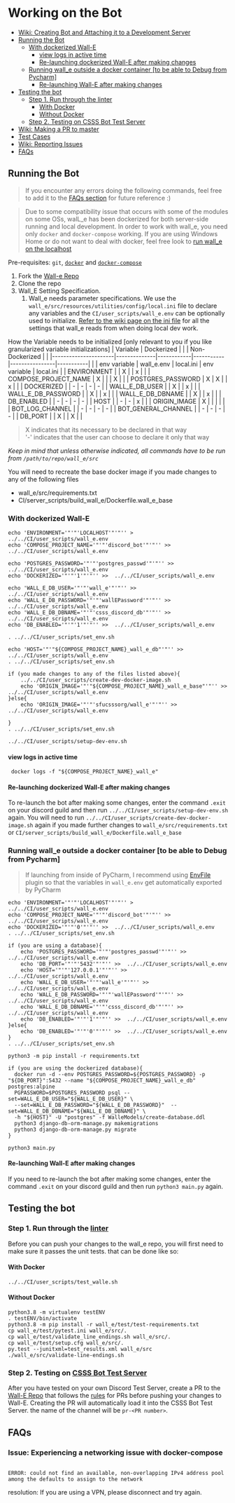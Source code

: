 # Working on the Bot

- [Wiki: Creating Bot and Attaching it to a Development Server](https://github.com/CSSS/wall_e/wiki/2.-Creating-Bot-and-Attaching-it-to-a-Development-Server)  
- [Running the Bot](#running-the-bot)  
  - [With dockerized Wall-E](#with-dockerized-wall-e)
    - [view logs in active time](#view-logs-in-active-time)
    - [Re-launching dockerized Wall-E after making changes](#re-launching-dockerized-wall-e-after-making-changes)
  - [Running wall_e outside a docker container [to be able to Debug from Pycharm]](#running-wall_e-outside-a-docker-container-to-be-able-to-debug-from-pycharm)
    - [Re-launching Wall-E after making changes](#re-launching-wall-e-after-making-changes)
- [Testing the bot](#testing-the-bot)
  - [Step 1. Run through the linter](#step-1-run-through-the-linter)
    - [With Docker](#with-docker)
    - [Without Docker](#without-docker)
  - [Step 2. Testing on CSSS Bot Test Server](#step-2-testing-on-csss-bot-test-server)
- [Wiki: Making a PR to master](https://github.com/CSSS/wall_e/wiki/3.-Making-a-PR-to-master)  
- [Test Cases](Test_Cases.md)  
- [Wiki: Reporting Issues](https://github.com/CSSS/wall_e/wiki/4.-Reporting-Issues)  
- [FAQs](#faqs)  


## Running the Bot
>If you encounter any errors doing the following commands, feel free to add it to the [FAQs section](#faqs) for future reference :)

> Due to some compatibility issue that occurs with some of the modules on some OSs, walL_e has been dockerized for both server-side running and local development. In order to work with wall_e, you need only `docker` and `docker-compose` working. If you are using Windows Home or do not want to deal with docker, feel free look to [run wall_e on the localhost](#running-wall_e-outside-a-docker-container-to-be-able-to-debug-from-pycharm)

Pre-requisites: `git`, [`docker`](https://docs.docker.com/install/linux/docker-ce/debian/#set-up-the-repository) and [`docker-compose`](https://docs.docker.com/compose/install/#install-compose)

1. Fork the [Wall-e Repo](https://github.com/CSSS/wall_e.git)  
2. Clone the repo
3. Wall_E Setting Specification.
   1. Wall_e needs parameter specifications. We use the `wall_e/src/resources/utilities/config/local.ini` file to declare any variables and the `CI/user_scripts/wall_e.env` can be optionally used to initialize.
      [Refer to the wiki page on the ini file](https://github.com/CSSS/wall_e/wiki/5.-contents-of-local.ini) for all the settings that wall_e reads from when doing local dev work.  
  
How the Variable needs to be initialized [only relevant to you if you like granularized variable initializations]
| Variable             |   Dockerized |            |           | Non-Dockerized |           |
|----------------------|--------------|------------|-----------|----------------|-----------|
|                      | env variable | wall_e.env | local.ini | env variable   | local.ini |
| ENVIRONMENT          |              |      X     |           | x              |           |
| COMPOSE_PROJECT_NAME |         X    |            |           | X              |           |
| POSTGRES_PASSWORD    |         X    |      X     |           | x              |           |
| DOCKERIZED           |              |      -     |    -      | -              |     -     |
| WALL_E_DB_USER       |              |      X     |           | x              |           |
| WALL_E_DB_PASSWORD   |              |      X     |           | x              |           |
| WALL_E_DB_DBNAME     |              |      X     |           | x              |           |
| DB_ENABLED           |              |      -     |    -      | -              |     -     |
| HOST                 |              |      -     |    -      | x              |           |
| ORIGIN_IMAGE         |        X     |            |           |                |           |
| BOT_LOG_CHANNEL      |              |      -     |    -      | -              |     -     |
| BOT_GENERAL_CHANNEL  |              |      -     |    -      | -              |     -     |
| DB_PORT              |              |      X     |           | X              |           |


> X indicates that its necessary to be declared in that way  
> '-' indicates that the user can choose to declare it only that way


*Keep in mind that unless otherwise indicated, all commands have to be run from `/path/to/repo/wall_e/src`*

You will need to recreate the base docker image if you made changes to any of the following files
 * wall_e/src/requirements.txt
 * CI/server_scripts/build_wall_e/Dockerfile.wall_e_base

### With dockerized Wall-E
```shell
echo 'ENVIRONMENT='"'"'LOCALHOST'"'"'' >  ../../CI/user_scripts/wall_e.env
echo 'COMPOSE_PROJECT_NAME='"'"'discord_bot'"'"'' >>  ../../CI/user_scripts/wall_e.env

echo 'POSTGRES_PASSWORD='"'"'postgres_passwd'"'"'' >>  ../../CI/user_scripts/wall_e.env
echo 'DOCKERIZED='"'"'1'"'"'' >>  ../../CI/user_scripts/wall_e.env

echo 'WALL_E_DB_USER='"'"'wall_e'"'"'' >>  ../../CI/user_scripts/wall_e.env
echo 'WALL_E_DB_PASSWORD='"'"'wallEPassword'"'"'' >>  ../../CI/user_scripts/wall_e.env
echo 'WALL_E_DB_DBNAME='"'"'csss_discord_db'"'"'' >>  ../../CI/user_scripts/wall_e.env
echo 'DB_ENABLED='"'"'1'"'"'' >>  ../../CI/user_scripts/wall_e.env

. ../../CI/user_scripts/set_env.sh

echo 'HOST='"'"${COMPOSE_PROJECT_NAME}_wall_e_db"'"'' >> ../../CI/user_scripts/wall_e.env
. ../../CI/user_scripts/set_env.sh

if (you made changes to any of the files listed above){
    ../../CI/user_scripts/create-dev-docker-image.sh
    echo 'ORIGIN_IMAGE='"'"${COMPOSE_PROJECT_NAME}_wall_e_base"'"'' >>  ../../CI/user_scripts/wall_e.env
}else{
    echo 'ORIGIN_IMAGE='"'"'sfucsssorg/wall_e'"'"'' >>  ../../CI/user_scripts/wall_e.env

}
. ../../CI/user_scripts/set_env.sh
 
../../CI/user_scripts/setup-dev-env.sh
````

#### view logs in active time
```shell
 docker logs -f "${COMPOSE_PROJECT_NAME}_wall_e"
```

#### Re-launching dockerized Wall-E after making changes

To re-launch the bot after making some changes, enter the command `.exit` on your discord guild and then run `../../CI/user_scripts/setup-dev-env.sh` again.
You will need to run `../../CI/user_scripts/create-dev-docker-image.sh` again if you made further changes to `wall_e/src/requirements.txt` or `CI/server_scripts/build_wall_e/Dockerfile.wall_e_base`

### Running wall_e outside a docker container [to be able to Debug from Pycharm]

> If launching from inside of PyCharm, I recommend using [EnvFile](https://plugins.jetbrains.com/plugin/7861-envfile) plugin so that the variables in `wall_e.env` get automatically exported by PyCharm
```shell
echo 'ENVIRONMENT='"'"'LOCALHOST'"'"'' >  ../../CI/user_scripts/wall_e.env
echo 'COMPOSE_PROJECT_NAME='"'"'discord_bot'"'"'' >>  ../../CI/user_scripts/wall_e.env
echo 'DOCKERIZED='"'"'0'"'"'' >>  ../../CI/user_scripts/wall_e.env
. ../../CI/user_scripts/set_env.sh

if (you are using a database){
    echo 'POSTGRES_PASSWORD='"'"'postgres_passwd'"'"'' >>  ../../CI/user_scripts/wall_e.env
    echo 'DB_PORT='"'"'5432'"'"'' >>  ../../CI/user_scripts/wall_e.env
    echo 'HOST='"'"'127.0.0.1'"'"'' >>  ../../CI/user_scripts/wall_e.env
    echo 'WALL_E_DB_USER='"'"'wall_e'"'"'' >>  ../../CI/user_scripts/wall_e.env
    echo 'WALL_E_DB_PASSWORD='"'"'wallEPassword'"'"'' >>  ../../CI/user_scripts/wall_e.env
    echo 'WALL_E_DB_DBNAME='"'"'csss_discord_db'"'"'' >>  ../../CI/user_scripts/wall_e.env
    echo 'DB_ENABLED='"'"'1'"'"'' >>  ../../CI/user_scripts/wall_e.env
}else{
    echo 'DB_ENABLED='"'"'0'"'"'' >>  ../../CI/user_scripts/wall_e.env
}
. ../../CI/user_scripts/set_env.sh

python3 -m pip install -r requirements.txt

if (you are using the dockerized database){
  docker run -d --env POSTGRES_PASSWORD=${POSTGRES_PASSWORD} -p "${DB_PORT}":5432 --name "${COMPOSE_PROJECT_NAME}_wall_e_db" postgres:alpine
  PGPASSWORD=$POSTGRES_PASSWORD psql --set=WALL_E_DB_USER="${WALL_E_DB_USER}" \
  --set=WALL_E_DB_PASSWORD="${WALL_E_DB_PASSWORD}"  --set=WALL_E_DB_DBNAME="${WALL_E_DB_DBNAME}" \
  -h "${HOST}" -U "postgres" -f WalleModels/create-database.ddl
  python3 django-db-orm-manage.py makemigrations
  python3 django-db-orm-manage.py migrate
}

python3 main.py
```

#### Re-launching Wall-E after making changes
If you need to re-launch the bot after making some changes, enter the command `.exit` on your discord guild and then run `python3 main.py` again.

## Testing the bot

### Step 1. Run through the [linter](https://en.wikipedia.org/wiki/Lint_%28software%29)

Before you can push your changes to the wall_e repo, you will first need to make sure it passes the unit tests. that can be done like so:

#### With Docker
```shell
../../CI/user_scripts/test_walle.sh
```

#### Without Docker
```shell
python3.8 -m virtualenv testENV
. testENV/bin/activate
python3.8 -m pip install -r wall_e/test/test-requirements.txt
cp wall_e/test/pytest.ini wall_e/src/.
cp wall_e/test/validate_line_endings.sh wall_e/src/.
cp wall_e/test/setup.cfg wall_e/src/.
py.test --junitxml=test_results.xml wall_e/src
./wall_e/src/validate-line-endings.sh
```


### Step 2. Testing on [CSSS Bot Test Server](https://discord.gg/85bWteC)
After you have tested on your own Discord Test Server, create a PR to the [Wall-E Repo](https://github.com/CSSS/wall_e/pulls) that follows the [rules](https://github.com/CSSS/wall_e/wiki/3.-Making-a-PR-to-master) for PRs before pushing your changes to Wall-E. Creating the PR will automatically load it into the CSSS Bot Test Server. the name of the channel will be `pr-<PR number>`.  

## FAQs  

### Issue: Experiencing a networking issue with docker-compose

```shell

ERROR: could not find an available, non-overlapping IPv4 address pool among the defaults to assign to the network

```
resolution: If you are using a VPN, please disconnect and try again.
